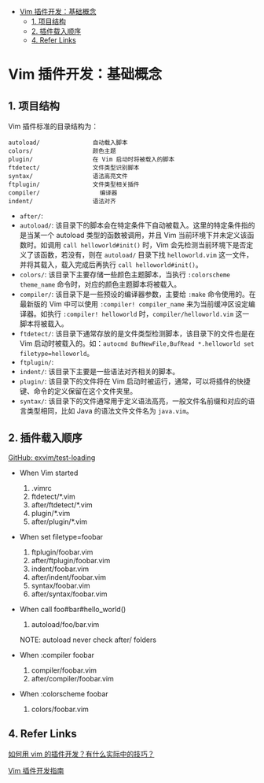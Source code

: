 - [Vim 插件开发：基础概念](#vim-插件开发基础概念)
  - [1. 项目结构](#1-项目结构)
  - [2. 插件载入顺序](#2-插件载入顺序)
  - [4. Refer Links](#4-refer-links)

# Vim 插件开发：基础概念

## 1. 项目结构

Vim 插件标准的目录结构为：
```
autoload/               自动载入脚本
colors/                 颜色主题
plugin/                 在 Vim 启动时将被载入的脚本
ftdetect/               文件类型识别脚本
syntax/                 语法高亮文件
ftplugin/               文件类型相关插件
compiler/	              编译器
indent/                 语法对齐
```

- `after/`: 
- `autoload/`: 该目录下的脚本会在特定条件下自动被载入。这里的特定条件指的是当某一个 autoload 类型的函数被调用，并且 Vim 当前环境下并未定义该函数时。如调用 `call helloworld#init()` 时，Vim 会先检测当前环境下是否定义了该函数，若没有，则在 `autoload/` 目录下找 `helloworld.vim` 这一文件，并将其载入，载入完成后再执行 `call helloworld#init()`。
- `colors/`: 该目录下主要存储一些颜色主题脚本，当执行 `:colorscheme theme_name` 命令时，对应的颜色主题脚本将被载入。
- `compiler/`: 该目录下是一些预设的编译器参数，主要给 `:make` 命令使用的。在最新版的 Vim 中可以使用 `:compiler! compiler_name` 来为当前缓冲区设定编译器。如执行 `:compiler! helloworld` 时，`compiler/helloworld.vim` 这一脚本将被载入。
- `ftdetect/`: 该目录下通常存放的是文件类型检测脚本，该目录下的文件也是在 Vim 启动时被载入的。如：`autocmd BufNewFile,BufRead *.helloworld set filetype=helloworld`。
- `ftplugin/`: 
- `indent/`: 该目录下主要是一些语法对齐相关的脚本。
- `plugin/`: 该目录下的文件将在 Vim 启动时被运行，通常，可以将插件的快捷键、命令的定义保留在这个文件夹里。
- `syntax/`: 该目录下的文件通常用于定义语法高亮，一般文件名前缀和对应的语言类型相同，比如 Java 的语法文件文件名为 `java.vim`。

## 2. 插件载入顺序

[GitHub: exvim/test-loading](https://github.com/exvim/test-loading)

- When Vim started
  1. .vimrc
  1. ftdetect/*.vim
  1. after/ftdetect/*.vim
  1. plugin/*.vim
  1. after/plugin/*.vim

- When set filetype=foobar
  1. ftplugin/foobar.vim
  1. after/ftplugin/foobar.vim
  1. indent/foobar.vim
  1. after/indent/foobar.vim
  1. syntax/foobar.vim
  1. after/syntax/foobar.vim

- When call foo#bar#hello_world()
  1. autoload/foo/bar.vim

  NOTE: autoload never check after/ folders

- When :compiler foobar
  1. compiler/foobar.vim
  1. after/compiler/foobar.vim

- When :colorscheme foobar
  1. colors/foobar.vim

## 4. Refer Links

[如何用 vim 的插件开发？有什么实际中的技巧？](https://www.zhihu.com/question/25819155)

[Vim 插件开发指南](https://github.com/wsdjeg/vim-plugin-dev-guide)
